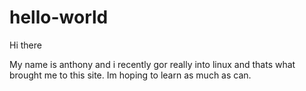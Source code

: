 # hello-world

Hi there

My name is anthony and i recently gor really into linux and thats what brought me to this site. Im hoping to learn as much as can.
